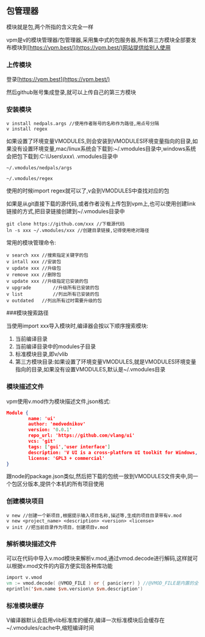 ## 包管理器

模块就是包,两个所指的含义完全一样

vpm是v的模块管理器/包管理器,采用集中式的包服务器,所有第三方模块全部要发布模块到[https://vpm.best/](https://vpm.best/)网站提供给别人使用

### 上传模块

登录[https://vpm.best](https://vpm.best/)

然后github账号集成登录,就可以上传自己的第三方模块

### 安装模块

```
v install nedpals.args //使用作者账号的名称作为路径,用点号分隔
v install regex
```

如果设置了环境变量VMODULES,则会安装到VMODULES环境变量指向的目录,如果没有设置环境变量,mac/linux系统会下载到:~/.vmodules目录中,windows系统会把包下载到:C:\Users\xxx\ .vmodules目录中

```
~/.vmodules/nedpals/args

~/.vmodules/regex
```

使用的时候import regex就可以了,v会到VMODULES中查找对应的包

如果是从git直接下载的源代码,或者作者没有上传包到vpm上,也可以使用创建link链接的方式,把目录链接创建到~/.vmodules目录中

```
git clone https://github.com/xxx //下载源代码
ln -s xxx ~/.vmodules/xxx //创建目录链接,记得使用绝对路径
```

常用的模块管理命令:

```shell
v search xxx //搜索指定关键字的包
v intall xxx //安装包
v update xxx //升级包
v remove xxx //删除包
v update xxx //升级指定已安装的包
v upgrade		 //升级所有已安装的包
v list			 //列出所有已安装的包
v outdated	 //列出所有过时需要升级的包
```

###模块搜索路径

当使用import xxx导入模块时,编译器会按以下顺序搜索模块:

1. 当前编译目录
2. 当前编译目录中的modules子目录
3. 标准模块目录,即v/vlib
4. 第三方模块目录:如果设置了环境变量VMODULES,就是VMODULES环境变量指向的目录,如果没有设置VMODULES,默认是~/.vmodules目录

### 模块描述文件

vpm使用v.mod作为模块描述文件,json格式:

```json
Module {
        name: 'ui'
        author: 'medvednikov'
        version: '0.0.1'
        repo_url: 'https://github.com/vlang/ui'
        vcs: 'git'
        tags: ['gui','user interface']
        description: 'V UI is a cross-platform UI toolkit for Windows, macOS, Linux, and soon Android, iOS and the web (JS/WASM).'
        license: 'GPL3 + commercial'
}
```

跟node的package.json类似,然后把下载的包统一放到VMODULES文件夹中,同一个包区分版本,提供个本机的所有项目使用

### 创建模块项目

```shell
v new //创建一个新项目,根据提示输入项目名称,描述等,生成的项目目录带有v.mod
v new <project_name> <description> <version> <license>
v init //把当前目录作为项目，创建项目v.mod
```

### 解析模块描述文件

可以在代码中导入v.mod模块来解析v.mod,通过vmod.decode进行解码,这样就可以根据v.mod文件的内容方便实现各种库功能

```v
import v.vmod
vm := vmod.decode( @VMOD_FILE ) or { panic(err) } //@VMOD_FILE是内置的全局变量,返回v.mod文件内容,字符串类型
eprintln('$vm.name $vm.version\n $vm.description')
```

### 标准模块缓存

V编译器默认会启用vlib标准库的缓存,编译一次标准模块后会缓存在~/.vmodules/cache中,缩短编译时间

